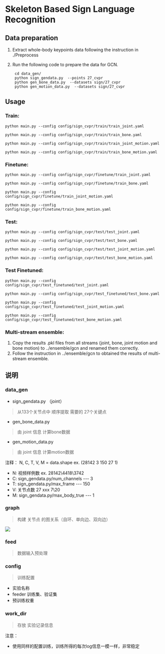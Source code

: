 # Skeleton Based Sign Language Recognition
## Data preparation
1. Extract whole-body keypoints data following the instruction in ./Preprocess
2. Run the following code to prepare the data for GCN.

        cd data_gen/
        python sign_gendata.py  --points 27_cvpr
        python gen_bone_data.py  --datasets sign/27_cvpr 
        python gen_motion_data.py  --datasets sign/27_cvpr 

## Usage

### Train:
```
python main.py --config config/sign_cvpr/train/train_joint.yaml

python main.py --config config/sign_cvpr/train/train_bone.yaml

python main.py --config config/sign_cvpr/train/train_joint_motion.yaml

python main.py --config config/sign_cvpr/train/train_bone_motion.yaml
```
### Finetune:
```
python main.py --config config/sign_cvpr/finetune/train_joint.yaml

python main.py --config config/sign_cvpr/finetune/train_bone.yaml

python main.py --config config/sign_cvpr/finetune/train_joint_motion.yaml

python main.py --config config/sign_cvpr/finetune/train_bone_motion.yaml
```
### Test:
```
python main.py --config config/sign_cvpr/test/test_joint.yaml

python main.py --config config/sign_cvpr/test/test_bone.yaml

python main.py --config config/sign_cvpr/test/test_joint_motion.yaml

python main.py --config config/sign_cvpr/test/test_bone_motion.yaml
```
### Test Finetuned:
```
python main.py --config config/sign_cvpr/test_finetuned/test_joint.yaml

python main.py --config config/sign_cvpr/test_finetuned/test_bone.yaml

python main.py --config config/sign_cvpr/test_finetuned/test_joint_motion.yaml

python main.py --config config/sign_cvpr/test_finetuned/test_bone_motion.yaml
```
### Multi-stream ensemble:
1. Copy the results .pkl files from all streams (joint, bone, joint motion and bone motion) to ../ensemble/gcn and renamed them correctly.
2. Follow the instruction in ../ensemble/gcn to obtained the results of multi-stream ensemble.

## 说明

### data_gen

- sign_gendata.py  （joint）

> 从133个关节点中 顺序提取 需要的 27个关键点

- gen_bone_data.py

> 由 joint 信息 计算bone数据

- gen_motion_data.py

> 由 joint 信息 计算motion数据

注释：
N, C, T, V, M = data.shape  ex. (28142 3 150 27 1)

- N: 视频样例数  ex. 28142\4418\3742
- C: sign_gendata.py/num_channels --- 3
- T: sign_gendata.py/max_frame --- 150
- V: 关节点数 27  xxx  7\20
- M: sign_gendata.py/max_body_true --- 1

### graph 

> 构建 关节点 的图关系（自环、单向边、双向边）

![](./graph/check.png)

### feed

> 数据输入预处理

### config

> 训练配置

- 实验名称
- feeder 训练集、验证集
- 预训练权重

### work_dir

> 存放 实验记录信息

注意：
- 使用同样的配置训练，训练所得的每次log信息一模一样，非常稳定

